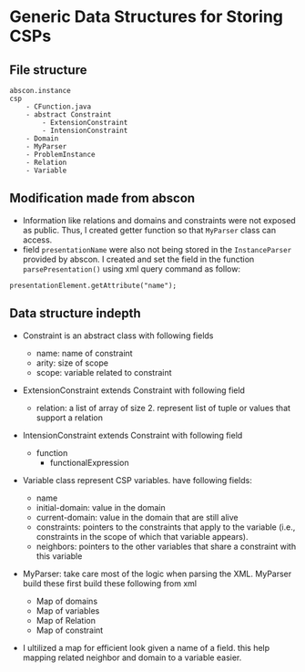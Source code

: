 # Generic Data Structures for Storing CSPs


## File structure

```
abscon.instance
csp
    - CFunction.java
    - abstract Constraint
        - ExtensionConstraint
        - IntensionConstraint
    - Domain
    - MyParser
    - ProblemInstance
    - Relation
    - Variable
```

## Modification made from abscon
- Information like relations and domains and constraints were not exposed as public. Thus, I created getter function so that `MyParser` class can access.
- field `presentationName` were also not being stored in the `InstanceParser` provided by abscon. I created and set the field in the function `parsePresentation()` using xml query command as follow: 

```
presentationElement.getAttribute("name");
```

## Data structure indepth


- Constraint is an abstract class with following fields
    - name: name of constraint
    - arity: size of scope
    - scope: variable related to constraint
- ExtensionConstraint extends Constraint with following field
    - relation: a list of array of size 2. represent list of tuple or values that support a relation
- IntensionConstraint extends Constraint with following field
    - function
        - functionalExpression
        
- Variable class represent CSP variables. have following fields:
    - name
    - initial-domain: value in the domain
    - current-domain: value in the domain that are still alive
    - constraints: pointers to the constraints that apply to the variable (i.e., constraints in the scope of which that variable appears).
    - neighbors: pointers to the other variables that share a constraint with this variable
    
- MyParser: take care most of the logic when parsing the XML. MyParser build these first build these following from xml
    - Map of domains
    - Map of variables
    - Map of Relation
    - Map of constraint
- I ultilized a map for efficient look given a name of a field. this help mapping related neighbor and domain to a variable easier.




